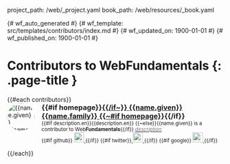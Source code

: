 project_path: /web/_project.yaml
book_path: /web/resources/_book.yaml

{# wf_auto_generated #}
{# wf_template: src/templates/contributors/index.md #}
{# wf_updated_on: 1900-01-01 #}
{# wf_published_on: 1900-01-01 #}

<style>
  .contributor-container {
    display: flex;
    flex-direction: flow;
    flex-wrap: wrap;
  }
  .contributor {
    flex-grow: 1;
    width: 100%;
    margin-bottom: 1em;
  }
  @media (min-width: 999px) {
      .contributor {
        width: 50%;
        padding-right: 16px;
      }
    }
  .contributor h3 {margin: 0;}
  .contributor img.person {
    border-radius: 100%;
    width: 64px;
    float: left;
    margin: 0 16px 16px 0;
  }

  .contributor .wf-byline-desc,
  .contributor .wf-byline-social {
    margin-left: 80px;
    font-size: smaller;
  }
  .contributor .wf-byline-desc i {
    color: #757575;
  }
  .contributor .wf-byline-social img {
    width: 2em;
  }
</style>

# Contributors to WebFundamentals {: .page-title }

<div class="contributor-container">
  {{#each contributors}}
  <div class="contributor" id="{{id}}" itemprop="author" itemscope itemtype="http://schema.org/Person">
    <img class="person" itemprop="image" src="/web/images/contributors/{{photo}}.jpg" alt="{{name.given}} {{name.family}}">
    <section class="wf-byline-meta">
      <h3 itemprop="name">
        {{#if homepage}}<a itemprop="url" href="{{homepage}}" rel="author">{{/if~}}
        <span itemprop="givenName">{{name.given}}</span> <span itemprop="familyName">{{name.family}}</span>
        {{~#if homepage}}</a>{{/if}}
      </h3>
      <div class="wf-byline-desc">
        {{#if description.en}}{{description.en}}
        {{~else}}{{name.given}} is a contributor to Web<b>Fundamentals</b>{{/if}}
        <a href="/web/resources/contributors/{{id}}">
          <i class="material-icons">description</i>
        </a>
      </div>
      <div class="wf-byline-social">
        {{#if github}}
        <a href="https://github.com/{{github}}">
          <img src="/site-assets/logo-github.svg">
        </a>
        {{/if}}
        {{#if twitter}}<a itemprop="sameAs" href="https://twitter.com/{{twitter}}">
          <img src="/site-assets/logo-twitter.svg">
        </a>
        {{/if}}
        {{#if google}}
        <a itemprop="sameAs" href="https://plus.google.com/{{google}}">
          <img src="/site-assets/logo-google-plus.svg">
        </a>
        {{/if}}
      </div>
    </section>
  </div>
  {{/each}}
</div>
